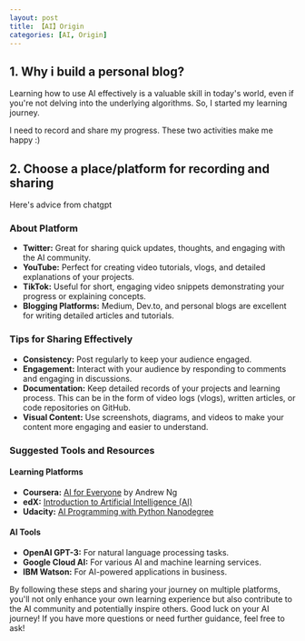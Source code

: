 ```yaml
---
layout: post
title: 【AI】Origin
categories: [AI, Origin]
---
```


## 1. Why i build a personal blog?

Learning how to use AI effectively is a valuable skill in today's world, even if you're not delving into the underlying algorithms. So, I started my learning journey.

I need to record and share my progress. These two activities make me happy :)

## 2. Choose a place/platform for recording and sharing

Here's advice from chatgpt

### About Platform

-   **Twitter:** Great for sharing quick updates, thoughts, and engaging with the AI community.
-   **YouTube:** Perfect for creating video tutorials, vlogs, and detailed explanations of your projects.
-   **TikTok:** Useful for short, engaging video snippets demonstrating your progress or explaining concepts.
-   **Blogging Platforms:** Medium, Dev.to, and personal blogs are excellent for writing detailed articles and tutorials.

### Tips for Sharing Effectively

-   **Consistency:** Post regularly to keep your audience engaged.
-   **Engagement:** Interact with your audience by responding to comments and engaging in discussions.
-   **Documentation:** Keep detailed records of your projects and learning process. This can be in the form of video logs (vlogs), written articles, or code repositories on GitHub.
-   **Visual Content:** Use screenshots, diagrams, and videos to make your content more engaging and easier to understand.

### Suggested Tools and Resources

#### Learning Platforms

-   **Coursera:** [AI for Everyone](https://www.coursera.org/learn/ai-for-everyone) by Andrew Ng
-   **edX:** [Introduction to Artificial Intelligence (AI)](https://www.edx.org/course/cs50s-introduction-to-artificial-intelligence-with-python)
-   **Udacity:** [AI Programming with Python Nanodegree](https://www.udacity.com/course/ai-programming-python-nanodegree--nd089)

#### AI Tools

-   **OpenAI GPT-3:** For natural language processing tasks.
-   **Google Cloud AI:** For various AI and machine learning services.
-   **IBM Watson:** For AI-powered applications in business.

By following these steps and sharing your journey on multiple platforms, you'll not only enhance your own learning experience but also contribute to the AI community and potentially inspire others. Good luck on your AI journey! If you have more questions or need further guidance, feel free to ask!
